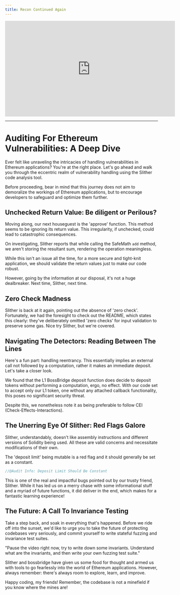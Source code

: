 ```yaml
---
title: Recon Continued Again
---
```


<iframe width="560" height="315" src="https://www.youtube.com/embed/XFoSx067MbI?si=a1Q9s--aaoP5bJzB" title="YouTube video player" frameborder="0" allow="accelerometer; autoplay; clipboard-write; encrypted-media; gyroscope; picture-in-picture; web-share" allowfullscreen></iframe>

---

# Auditing For Ethereum Vulnerabilities: A Deep Dive

Ever felt like unraveling the intricacies of handling vulnerabilities in Ethereum applications? You're at the right place. Let's go ahead and walk you through the eccentric realm of vulnerability handling using the Slither code analysis tool.

Before proceeding, bear in mind that this journey does not aim to demoralize the workings of Ethereum applications, but to encourage developers to safeguard and optimize them further.

## Unchecked Return Value: Be diligent or Perilous?

Moving along, our next houseguest is the 'approve' function. This method seems to be ignoring its return value. This irregularity, if unchecked, could lead to catastrophic consequences.

On investigating, Slither reports that while calling the SafeMath `add` method, we aren't storing the resultant sum, rendering the operation meaningless.

While this isn't an issue all the time, for a more secure and tight-knit application, we should validate the return values just to make our code robust.

However, going by the information at our disposal, it's not a huge dealbreaker. Next time, Slither, next time.

## Zero Check Madness

Slither is back at it again, pointing out the absence of 'zero check'. Fortunately, we had the foresight to check out the README, which states this clearly: they've deliberately omitted 'zero checks' for input validation to preserve some gas. Nice try Slither, but we're covered.

## Navigating The Detectors: Reading Between The Lines

Here's a fun part: handling reentrancy. This essentially implies an external call not followed by a computation, rather it makes an immediate deposit. Let's take a closer look.

We found that the L1 BossBridge deposit function does decide to deposit tokens without performing a computation, ergo, no effect. With our code set to accept only our L1 token, one without any attached callback functionality, this poses no significant security threat.

Despite this, we nonetheless note it as being preferable to follow CEI (Check-Effects-Interactions).

## The Unerring Eye Of Slither: Red Flags Galore

Slither, understandably, doesn't like assembly instructions and different versions of Solidity being used. All these are valid concerns and necessitate modifications of their own.

The 'deposit limit' being mutable is a red flag and it should generally be set as a constant.

```js
//@Audit Info: Deposit Limit Should Be Constant
```

This is one of the real and impactful bugs pointed out by our trusty friend, Slither. While it has led us on a merry chase with some informational stuff and a myriad of future functions, it did deliver in the end, which makes for a fantastic learning experience!

## The Future: A Call To Invariance Testing

Take a step back, and soak in everything that's happened. Before we ride off into the sunset, we'd like to urge you to take the future of protecting codebases very seriously, and commit yourself to write stateful fuzzing and invariance test suites.

"Pause the video right now, try to write down some invariants. Understand what are the invariants, and then write your own fuzzing test suite."

Slither and bossbridge have given us some food for thought and armed us with tools to go fearlessly into the world of Ethereum applications. However, always remember: there's always room to explore, learn, and improve.

Happy coding, my friends! Remember, the codebase is not a minefield if you know where the mines are!
